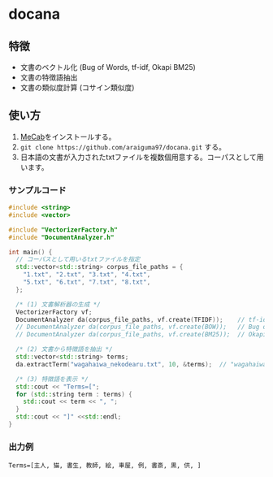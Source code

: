# docana
## 特徴
* 文書のベクトル化 (Bug of Words, tf-idf, Okapi BM25)
* 文書の特徴語抽出
* 文書の類似度計算 (コサイン類似度)

## 使い方
1. [MeCab](https://taku910.github.io/mecab/)をインストールする。
2. `git clone https://github.com/araiguma97/docana.git` する。
3. 日本語の文書が入力されたtxtファイルを複数個用意する。コーパスとして用います。

### サンプルコード
```C++
#include <string>
#include <vector>

#include "VectorizerFactory.h"
#include "DocumentAnalyzer.h"

int main() {
  // コーパスとして用いるtxtファイルを指定
  std::vector<std::string> corpus_file_paths = {
    "1.txt", "2.txt", "3.txt", "4.txt",
    "5.txt", "6.txt", "7.txt", "8.txt",
  };

  /* (1) 文書解析器の生成 */
  VectorizerFactory vf;
  DocumentAnalyzer da(corpus_file_paths, vf.create(TFIDF));    // tf-idf でベクトル化
  // DocumentAnalyzer da(corpus_file_paths, vf.create(BOW));   // Bug of Words でベクトル化
  // DocumentAnalyzer da(corpus_file_paths, vf.create(BM25));  // Okapi BM25でベクトル化

  /* (2) 文書から特徴語を抽出 */
  std::vector<std::string> terms;
  da.extractTerm("wagahaiwa_nekodearu.txt", 10, &terms);  // "wagahaiwa_nekodearu.txt"から特徴語を10個抽出

  /* (3) 特徴語を表示 */
  std::cout << "Terms=[";
  for (std::string term : terms) {
    std::cout << term << ", ";
  }
  std::cout << "]" <<std::endl;
}
```
### 出力例
```
Terms=[主人, 猫, 書生, 教師, 絵, 車屋, 例, 書斎, 黒, 供, ]
```
